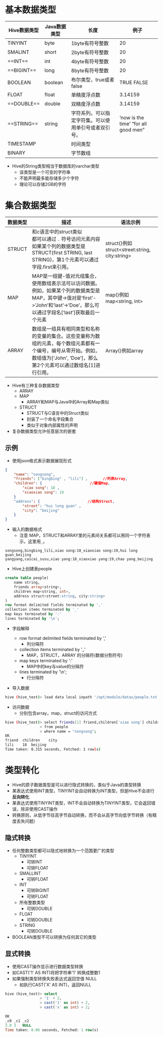 # 基本数据类型

| Hive数据类型 | Java数据类型 | 长度                                                 | 例子                                 |
| ------------ | ------------ | ---------------------------------------------------- | ------------------------------------ |
| TINYINT      | byte         | 1byte有符号整数                                      | 20                                   |
| SMALINT      | short        | 2byte有符号整数                                      | 20                                   |
| ==INT==      | int          | 4byte有符号整数                                      | 20                                   |
| ==BIGINT==   | long         | 8byte有符号整数                                      | 20                                   |
| BOOLEAN      | boolean      | 布尔类型，true或者false                              | TRUE  FALSE                          |
| FLOAT        | float        | 单精度浮点数                                         | 3.14159                              |
| ==DOUBLE==   | double       | 双精度浮点数                                         | 3.14159                              |
| ==STRING==   | string       | 字符系列。可以指定字符集。可以使用单引号或者双引号。 | ‘now is the time’ “for all good men” |
| TIMESTAMP    |              | 时间类型                                             |                                      |
| BINARY       |              | 字节数组                                             |                                      |

- Hive的String类型相当于数据库的varchar类型
  - 该类型是一个可变的字符串
  - 不能声明最多能存储多少个字符
  - 理论可以存储2GB的字符



# 集合数据类型

| 数据类型 | 描述                                                         | 语法示例                                       |
| -------- | ------------------------------------------------------------ | ---------------------------------------------- |
| STRUCT   | 和c语言中的struct类似<br />都可以通过 `.` 符号访问元素内容<br />如果某个列的数据类型是STRUCT{first STRING, last STRING}，第1个元素可以通过字段.first来引用。 | struct()例如struct<street:string, city:string> |
| MAP      | MAP是一组键-值对元组集合，使用数组表示法可以访问数据。例如，如果某个列的数据类型是MAP，其中键->值对是’first’->’John’和’last’->’Doe’，那么可以通过字段名[‘last’]获取最后一个元素 | map()例如map<string, int>                      |
| ARRAY    | 数组是一组具有相同类型和名称的变量的集合。这些变量称为数组的元素，每个数组元素都有一个编号，编号从零开始。例如，数组值为[‘John’, ‘Doe’]，那么第2个元素可以通过数组名[1]进行引用。 | Array()例如array<string>                       |

- Hive有三种复杂数据类型
  - ARRAY
  - MAP 
    - ARRAY和MAP与Java中的Array和Map类似
  - STRUCT
    - STRUCT与C语言中的Struct类似
    - 封装了一个命名字段集合
    - 类似于对象内部属性的声明
- 复杂数据类型允许任意层次的嵌套



## 示例

- 使用json格式表示数据展现形式

```json
{
    "name": "songsong",
    "friends": ["bingbing" , "lili"] ,       //列表Array, 
    "children": {                      //键值Map,
        "xiao song": 18 ,
        "xiaoxiao song": 19
    }
    "address": {                      //结构Struct,
        "street": "hui long guan" ,
        "city": "beijing" 
    }
}
```

- 输入的数据格式
  - 注意 MAP，STRUCT和ARRAY里的元素间关系都可以用同一个字符表示，这里用`_`。

```text
songsong,bingbing_lili,xiao song:18_xiaoxiao song:19,hui long guan_beijing
yangyang,caicai_susu,xiao yang:18_xiaoxiao yang:19,chao yang_beijing
```

- Hive上创建表people

```sql
create table people(
    name string,
    friends array<string>,
    children map<string, int>,
    address struct<street:string, city:string>
)
row format delimited fields terminated by ','
collection items terminated by '_'
map keys terminated by ':'
lines terminated by '\n';
```

- 字段解释
  - row format delimited fields terminated by ','  
    - 列分隔符
  - collection items terminated by '_' 
    - MAP，STRUCT，ARRAY 的分隔符(数据分割符号)
  - map keys terminated by ':'
    - MAP中的key与value的分隔符
  - lines terminated by '\n';
    - 行分隔符

- 导入数据

```bash
hive (hive_test)> load data local inpath '/opt/module/datas/people.txt' into table people;
```

- 访问数据
  - 分别包含array，map，struct的访问方式

```bash
hive (hive_test)> select friends[1] friend,children['xiao song'] children,address.city
                > from people
                > where name = "songsong";
OK
friend	children	city
lili	18	beijing
Time taken: 0.315 seconds, Fetched: 1 row(s)
```



# 类型转化

- Hive的原子数据类型是可以进行隐式转换的，类似于Java的类型转换
- 某表达式使用INT类型，TINYINT会自动转换为INT类型，但是Hive不会进行**反向转化**
- 某表达式使用TINYINT类型，INT不会自动转换为TINYINT类型，它会返回错误，除非使用CAST操作
- 转换原则，从低字节往高字节自动转换，而不会从高字节向低字节转换（有精度丢失问题）



## 隐式转换

- 任何整数类型都可以隐式地转换为一个范围更广的类型
  - TINYINT
    - 可转INT
    - 可转FLOAT
  - SMALLINT
    - 可转FLOAT
  - INT
    - 可转BIGINT
    - 可转FLOAT
  - 所有整数类型
    - 可转DOUBLE
  - FLOAT
    - 可转DOUBLE
  - STRING
    - 可转DOUBLE
- BOOLEAN类型不可以转换为任何其它的类型



## 显式转换

- 使用CAST操作显示进行数据类型转换
- 如CAST('1' AS INT)将把字符串'1' 转换成整数1
- 如果强制类型转换失败表达式返回空值 NULL
  - 如执行CAST('X' AS INT)，返回NULL

```sql
hive (hive_test)> select
                > '1' + 2,
                > cast('1' as int) + 2,
                > cast('x' as int) + 2;
                
OK
_c0	_c1	_c2
3.0	3	NULL
Time taken: 0.06 seconds, Fetched: 1 row(s)
```



